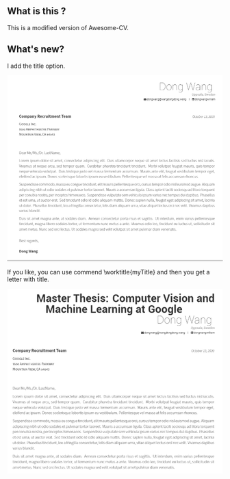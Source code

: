 ## What is this ?

This is a modified version of Awesome-CV.

## What's new?

I add the title option. 

![](.github/1.png)

If you like, you can use commend \worktitle{myTitle} and then you get
a letter with title. 

![](.github/2.png)
